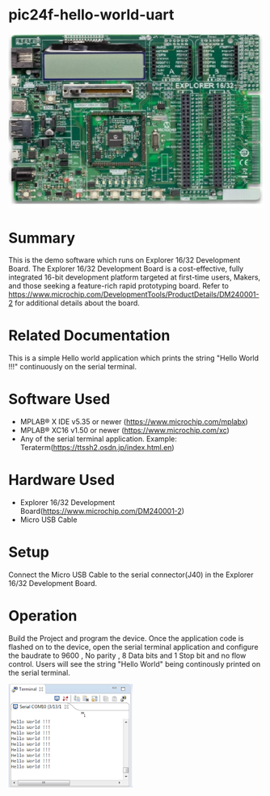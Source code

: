 # pic24f-hello-world-uart

![image](images/explorer16_32_dev_board.jpg)

# Summary

This is the demo software which runs on Explorer 16/32 Development Board. The Explorer 16/32 Development Board is a cost-effective, fully integrated 
16-bit development platform targeted at first-time users, Makers, and those seeking a feature-rich rapid prototyping board. Refer to https://www.microchip.com/DevelopmentTools/ProductDetails/DM240001-2 for additional details about the board.

# Related Documentation

This is a simple Hello world application which prints the string "Hello World !!!" continuously on the serial terminal. 


# Software Used 

- MPLAB® X IDE v5.35 or newer (https://www.microchip.com/mplabx)
- MPLAB® XC16 v1.50 or newer (https://www.microchip.com/xc) 
- Any of the serial terminal application. Example: Teraterm(https://ttssh2.osdn.jp/index.html.en)


# Hardware Used

- Explorer 16/32 Development Board(https://www.microchip.com/DM240001-2)
- Micro USB Cable


# Setup

Connect the Micro USB Cable to the serial connector(J40) in the Explorer 16/32 Development Board. 


# Operation

Build the Project and program the device. Once the application code is flashed on to the device, open the serial terminal application and configure the baudrate to 9600 , No parity , 8 Data bits and 1 Stop bit and no flow control.
Users will see the string "Hello World" being continously printed on the serial terminal.

![image](images/serial_terminal.jpg)

